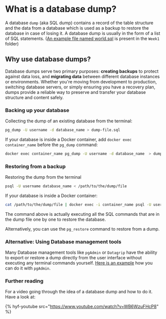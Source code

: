 # What is a database dump?

A database `dump` (aka SQL dump) contains a record of the table structure and the data from a database which is used as a backup to restore the database in case of losing it. A database dump is usually in the form of a list of SQL statements. ([An example file named world.sql](https://github.com/HackYourFuture/databases/blob/main/Week1/databases/world.sql) is present in the `Week1` folder)
## Why use database dumps?

Database dumps serve two primary purposes: **creating backups** to protect against data loss, and **migrating data** between different database instances or environments. Whether you're moving from development to production, switching database servers, or simply ensuring you have a recovery plan, dumps provide a reliable way to preserve and transfer your database structure and content safely.

### Backing up your database
Collecting the dump of an existing database from the terminal:
```bash
pg_dump -U username -d database_name > dump-file.sql
```

If your database is inside a Docker container, add `docker exec container_name` before the `pg_dump` command:

```bash
docker exec container_name pg_dump -U username -d database_name  > dump-file.sql
```


### Restoring from a backup

Restoring the dump from the terminal
```bash
psql -U username database_name < /path/to/the/dump/file
```

If your database is inside a Docker container:
```bash
cat /path/to/the/dump/file | docker exec -i container_name psql -U username -d database_name
```

The command above is actually executing all the SQL commands that are in the dump file one by one to restore the database.

Alternatively, you can use the `pg_restore` command to restore from a dump.

### Alternative: Using Database management tools
Many Database management tools like `pgAdmin` or `Datagrip` have the ability to export or restore a dump directly from the user interface without executing any terminal commands yourself.
[Here is an example](https://www.youtube.com/watch?v=vdd66leSDa4) how you can do it with `pgAdmin`.

### Further reading

For a video going through the idea of a database dump and how to do it. Have a look at:

{% hyf-youtube src="https://www.youtube.com/watch?v=WB6WzuFHcP8" %}

